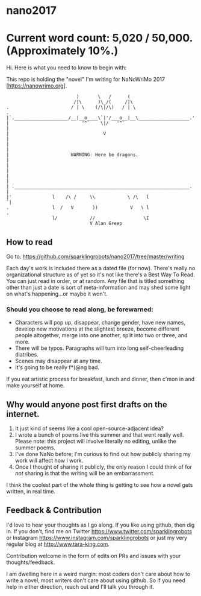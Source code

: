 # nano2017

# Current word count: 5,020 / 50,000. (Approximately 10%.)

Hi. Here is what you need to know to begin with: 

This repo is holding the "novel" I'm writing for NaNoWriMo 2017 [https://nanowrimo.org]. 

```
                          )       \   /      (
                         /|\      )\_/(     /|\
.                       / | \    (/\|/\)   / | \                      .
|`.____________________/__|__o____\`|'/___o__|__\___________________.'|
|                           '^`    \|/   '^`                          |
|                                   V                                 |
|                                                                     |
|                       WARNING: Here be dragons.                     |
|                                                                     |
|                                                                     |
| ._________________________________________________________________. |
|'               l    /\ /     \\            \ /\   l                `|
.                l  /   V       ))            V   \ l                 .
                 l/            //                  \I
                               V Alan Greep
```       


## How to read

Go to: https://github.com/sparklingrobots/nano2017/tree/master/writing

Each day's work is included there as a dated file (for now).  There's really no organizational structure as of yet so it's not like there's a Best Way To Read.  You can just read in order, or at random.  Any file that is titled something other than just a date is sort of meta-information and may shed some light on what's happening...or maybe it won't. 


### Should you choose to read along, be forewarned: 
* Characters will pop up, disappear, change gender, have new names, develop new motivations at the slightest breeze, become different people altogether, merge into one another, split into two or three, and more. 
* There will be typos. Paragraphs will turn into long self-cheerleading diatribes.  
* Scenes may disappear at any time. 
* It's going to be really f*(@ng bad. 

If you eat artistic process for breakfast, lunch and dinner, then c'mon in and make yourself at home. 

## Why would anyone post first drafts on the internet. 
1. It just kind of seems like a cool open-source-adjacent idea? 
2. I wrote a bunch of poems live this summer and that went really well. Please note: this project will involve literally no editing, unlike the summer poems. 
3. I've done NaNo before; I'm curious to find out how publicly sharing my work will affect how I work. 
4. Once I thought of sharing it publicly, the only reason I could think of for *not* sharing is that the writing will be an embarrassment. 

I think the coolest part of the whole thing is getting to see how a novel gets written, in real time.

## Feedback & Contribution

I'd love to hear your thoughts as I go along. If you like using github, then dig in.  If you don't, find me on Twitter https://www.twitter.com/sparklingrobots or Instagram https://www.instagram.com/sparklingrobots or just my very regular blog at http://www.tara-king.com. 

Contribution welcome in the form of edits on PRs and issues with your thoughts/feedback.

I am dwelling here in a weird margin: most coders don't care about how to write a novel, most writers don't care about using github.  So if you need help in either direction, reach out and I'll talk you through it. 

